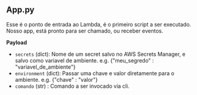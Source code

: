 
## App.py
Esse é o ponto de entrada ao Lambda, é o primeiro script a ser executado. Nosso app, está pronto para ser chamado, ou receber eventos.

**Payload**
+ `secrets`  (dict): Nome de um secret salvo no AWS Secrets Manager, e salvo como variavel de ambiente. e.g. {"meu_segredo" : "variavel_de_ambiente"}
+ `environment` (dict): Passar uma chave e valor diretamente para o ambiente. e.g. {"chave" : "valor"}
+ `comando` (str) : Comando a ser invocado via cli. 
